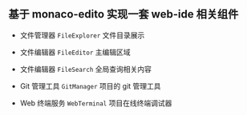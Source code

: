 ## 基于 monaco-edito 实现一套 web-ide 相关组件

- 文件管理器 `FileExplorer` 文件目录展示

- 文件编辑器 `FileEditor` 主编辑区域

- 文件编辑器 `FileSearch` 全局查询相关内容

- Git 管理工具 `GitManager` 项目的 git 管理工具

- Web 终端服务 `WebTerminal` 项目在线终端调试器
